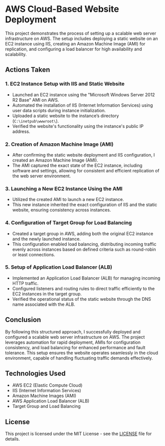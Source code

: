# AWS Cloud-Based Website Deployment

This project demonstrates the process of setting up a scalable web server infrastructure on AWS. The setup includes deploying a static website on an EC2 instance using IIS, creating an Amazon Machine Image (AMI) for replication, and configuring a load balancer for high availability and scalability.

## Actions Taken

### 1. **EC2 Instance Setup with IIS and Static Website**
- Launched an EC2 instance using the "Microsoft Windows Server 2012 R2 Base" AMI on AWS.
- Automated the installation of IIS (Internet Information Services) using user data scripts during instance initialization.
- Uploaded a static website to the instance’s directory (`C:\inetpub\wwwroot\`).
- Verified the website's functionality using the instance's public IP address.

### 2. **Creation of Amazon Machine Image (AMI)**
- After confirming the static website deployment and IIS configuration, I created an Amazon Machine Image (AMI).
- The AMI captured the exact state of the EC2 instance, including software and settings, allowing for consistent and efficient replication of the web server environment.

### 3. **Launching a New EC2 Instance Using the AMI**
- Utilized the created AMI to launch a new EC2 instance.
- This new instance inherited the exact configuration of IIS and the static website, ensuring consistency across instances.

### 4. **Configuration of Target Group for Load Balancing**
- Created a target group in AWS, adding both the original EC2 instance and the newly launched instance.
- This configuration enabled load balancing, distributing incoming traffic evenly across instances based on defined criteria such as round-robin or least connections.

### 5. **Setup of Application Load Balancer (ALB)**
- Implemented an Application Load Balancer (ALB) for managing incoming HTTP traffic.
- Configured listeners and routing rules to direct traffic efficiently to the EC2 instances in the target group.
- Verified the operational status of the static website through the DNS name associated with the ALB.

## Conclusion

By following this structured approach, I successfully deployed and configured a scalable web server infrastructure on AWS. The project leverages automation for rapid deployment, AMIs for configuration consistency, and load balancing for enhanced performance and fault tolerance. This setup ensures the website operates seamlessly in the cloud environment, capable of handling fluctuating traffic demands effectively.

## Technologies Used

- AWS EC2 (Elastic Compute Cloud)
- IIS (Internet Information Services)
- Amazon Machine Images (AMI)
- AWS Application Load Balancer (ALB)
- Target Group and Load Balancing

## License

This project is licensed under the MIT License - see the [LICENSE](LICENSE) file for details.

